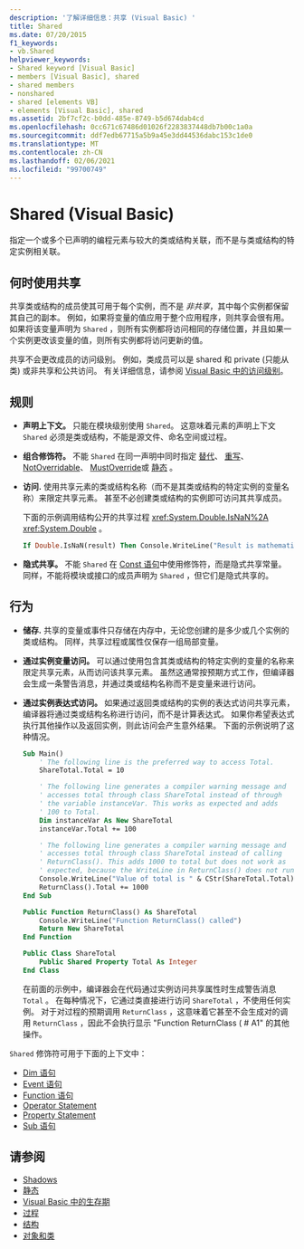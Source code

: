 ```yaml
---
description: '了解详细信息：共享 (Visual Basic) '
title: Shared
ms.date: 07/20/2015
f1_keywords:
- vb.Shared
helpviewer_keywords:
- Shared keyword [Visual Basic]
- members [Visual Basic], shared
- shared members
- nonshared
- shared [elements VB]
- elements [Visual Basic], shared
ms.assetid: 2bf7cf2c-b0dd-485e-8749-b5d674dab4cd
ms.openlocfilehash: 0cc671c67486d01026f2283837448db7b00c1a0a
ms.sourcegitcommit: ddf7edb67715a5b9a45e3dd44536dabc153c1de0
ms.translationtype: MT
ms.contentlocale: zh-CN
ms.lasthandoff: 02/06/2021
ms.locfileid: "99700749"
---
```

# <a name="shared-visual-basic"></a>Shared (Visual Basic)

指定一个或多个已声明的编程元素与较大的类或结构关联，而不是与类或结构的特定实例相关联。

## <a name="when-to-use-shared"></a>何时使用共享

共享类或结构的成员使其可用于每个实例，而不是 *非共享*，其中每个实例都保留其自己的副本。 例如，如果将变量的值应用于整个应用程序，则共享会很有用。 如果将该变量声明为 `Shared` ，则所有实例都将访问相同的存储位置，并且如果一个实例更改该变量的值，则所有实例都将访问更新的值。

共享不会更改成员的访问级别。 例如，类成员可以是 shared 和 private (只能从类) 或非共享和公共访问。 有关详细信息，请参阅 [Visual Basic 中的访问级别](../../programming-guide/language-features/declared-elements/access-levels.md)。

## <a name="rules"></a>规则

- **声明上下文。** 只能在模块级别使用 `Shared`。 这意味着元素的声明上下文 `Shared` 必须是类或结构，不能是源文件、命名空间或过程。

- **组合修饰符。** 不能 `Shared` 在同一声明中同时指定 [替代](overrides.md)、 [重写](overridable.md)、 [NotOverridable](notoverridable.md)、 [MustOverride](mustoverride.md)或 [静态](static.md) 。

- **访问.** 使用共享元素的类或结构名称（而不是其类或结构的特定实例的变量名称）来限定共享元素。 甚至不必创建类或结构的实例即可访问其共享成员。

     下面的示例调用结构公开的共享过程 <xref:System.Double.IsNaN%2A> <xref:System.Double> 。

     ```vb
     If Double.IsNaN(result) Then Console.WriteLine("Result is mathematically undefined.")
     ```

- **隐式共享。** 不能 `Shared` 在 [Const 语句](../statements/const-statement.md)中使用修饰符，而是隐式共享常量。 同样，不能将模块或接口的成员声明为 `Shared` ，但它们是隐式共享的。

## <a name="behavior"></a>行为

- **储存.** 共享的变量或事件只存储在内存中，无论您创建的是多少或几个实例的类或结构。 同样，共享过程或属性仅保存一组局部变量。

- **通过实例变量访问。** 可以通过使用包含其类或结构的特定实例的变量的名称来限定共享元素，从而访问该共享元素。 虽然这通常按预期方式工作，但编译器会生成一条警告消息，并通过类或结构名称而不是变量来进行访问。

- **通过实例表达式访问。** 如果通过返回类或结构的实例的表达式访问共享元素，编译器将通过类或结构名称进行访问，而不是计算表达式。 如果你希望表达式执行其他操作以及返回实例，则此访问会产生意外结果。 下面的示例说明了这种情况。
  
    ```vb
    Sub Main()
        ' The following line is the preferred way to access Total.
        ShareTotal.Total = 10

        ' The following line generates a compiler warning message and
        ' accesses total through class ShareTotal instead of through
        ' the variable instanceVar. This works as expected and adds
        ' 100 to Total.
        Dim instanceVar As New ShareTotal
        instanceVar.Total += 100

        ' The following line generates a compiler warning message and
        ' accesses total through class ShareTotal instead of calling
        ' ReturnClass(). This adds 1000 to total but does not work as
        ' expected, because the WriteLine in ReturnClass() does not run.
        Console.WriteLine("Value of total is " & CStr(ShareTotal.Total))
        ReturnClass().Total += 1000
    End Sub

    Public Function ReturnClass() As ShareTotal
        Console.WriteLine("Function ReturnClass() called")
        Return New ShareTotal
    End Function

    Public Class ShareTotal
        Public Shared Property Total As Integer
    End Class
    ```

     在前面的示例中，编译器会在代码通过实例访问共享属性时生成警告消息 `Total` 。 在每种情况下，它通过类直接进行访问 `ShareTotal` ，不使用任何实例。 对于对过程的预期调用 `ReturnClass` ，这意味着它甚至不会生成对的调用 `ReturnClass` ，因此不会执行显示 "Function ReturnClass ( # A1" 的其他操作。

`Shared` 修饰符可用于下面的上下文中：

- [Dim 语句](../statements/dim-statement.md)
- [Event 语句](../statements/event-statement.md)
- [Function 语句](../statements/function-statement.md)
- [Operator Statement](../statements/operator-statement.md)
- [Property Statement](../statements/property-statement.md)
- [Sub 语句](../statements/sub-statement.md)
  
## <a name="see-also"></a>请参阅

- [Shadows](shadows.md)
- [静态](static.md)
- [Visual Basic 中的生存期](../../programming-guide/language-features/declared-elements/lifetime.md)
- [过程](../../programming-guide/language-features/procedures/index.md)
- [结构](../../programming-guide/language-features/data-types/structures.md)
- [对象和类](../../programming-guide/language-features/objects-and-classes/index.md)
